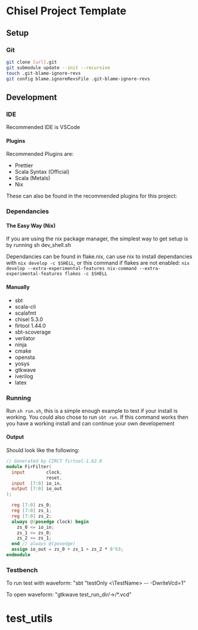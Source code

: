 # Chisel Project Template

## Setup

### Git 

```bash
git clone [url].git
git submodule update --init --recursive
touch .git-blame-ignore-revs
git config blame.ignoreRevsFile .git-blame-ignore-revs
``` 

## Development

### IDE

Recommended IDE is VSCode

#### Plugins

Recommended Plugins are:

- Prettier
- Scala Syntax (Official)
- Scala (Metals)
- Nix

These can also be found in the recommended plugins for this project:

### Dependancies

#### The Easy Way (Nix)

If you are using the nix package manager, the simplest way to get setup is by running sh dev_shell.sh

Dependancies can be found in flake.nix, can use nix to install dependancies with `nix develop -c $SHELL`, or this command if flakes are not enabled: `nix develop --extra-experimental-features nix-command --extra-experimental-features flakes -c $SHELL`

#### Manually
- sbt
- scala-cli
- scalafmt
- chisel 5.3.0
- firtool 1.44.0
- sbt-scoverage
- verilator
- ninja
- cmake
- opensta
- yosys
- gtkwave
- iverilog
- latex

### Running

Run `sh run.sh`, this is a simple enough example to test if your install is working. You could also chose to run `sbt run`. If this command works then you have a working install and can continue your own developement

#### Output

Should look like the following:

```verilog
// Generated by CIRCT firtool-1.62.0
module FirFilter(
  input        clock,
               reset,
  input  [7:0] io_in,
  output [7:0] io_out
);

  reg [7:0] zs_0;
  reg [7:0] zs_1;
  reg [7:0] zs_2;
  always @(posedge clock) begin
    zs_0 <= io_in;
    zs_1 <= zs_0;
    zs_2 <= zs_1;
  end // always @(posedge)
  assign io_out = zs_0 + zs_1 + zs_2 * 8'h3;
endmodule
```

### Testbench
To run test with waveform: "sbt "testOnly <\TestName\> -- -DwriteVcd=1"

To open waveform: "gtkwave test_run_dir/->/*.vcd"
# test_utils
